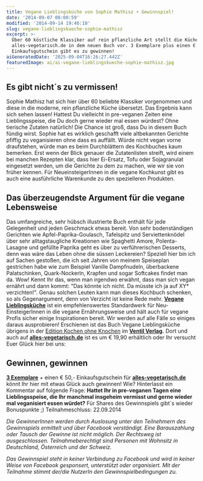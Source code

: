 ```yaml
---
title: Vegane Lieblingsküche von Sophie Mathisz + Gewinnspiel!
date: '2014-09-07 08:00:59'
modified: '2014-09-14 19:46:10'
slug: vegane-lieblingskueche-sophie-mathisz
excerpt: >-
  Über 60 köstliche Klassiker auf rein pflanzliche Art stellt die Küchenfee von
  alles-vegetarisch.de in dem neuen Buch vor. 3 Exemplare plus einen € 50,-
  Einkaufsgutschein gibt es zu gewinnen!
aiGeneratedDate: '2025-09-04T16:26:27.442Z'
featuredImage: ai/ai-vegane-lieblingskueche-sophie-mathisz.jpg
---
```


## Es gibt nicht´s zu vermissen!

Sophie Mathisz hat sich hier über 60 beliebte Klassiker vorgenommen und diese in die moderne, rein pflanzliche Küche übersetzt. Das Ergebnis kann sich sehen lassen! Hattest Du vielleicht in pre-veganen Zeiten eine Lieblingsspeise, die Du doch gerne wieder mal essen würdest? Ohne tierische Zutaten natürlich! Die Chance ist groß, dass Du in diesem Buch fündig wirst. Sophie hat es wirklich geschafft viele altbekannten Gerichte pfiffig zu veganisieren ohne dass es auffällt. Würde nicht vegan vorne draufstehen, würde man es beim Durchblättern des Kochbuches kaum bemerken. Erst wenn der Blick genauer die Zutatenlisten streift, wird einem bei manchen Rezepten klar, dass hier Ei-Ersatz, Tofu oder Sojagranulat eingesetzt werden, um die Gerichte zu dem zu machen, wie wir sie von früher kennen. Für NeueinsteigerInnen in die vegane Kochkunst gibt es auch eine ausführliche Warenkunde zu den spezielleren Produkten.

## Das überzeugendste Argument für die vegane Lebensweise

Das umfangreiche, sehr hübsch illustrierte Buch enthält für jede Gelegenheit und jeden Geschmack etwas bereit. Von sehr bodenständigen Gerichten wie Apfel-Paprika-Goulasch, Tafelspitz und Serviettenknödel über sehr alltagstaugliche Kreationen wie Spaghetti Amore, Polenta-Lasagne und gefüllte Paprika geht es über zu verführerischen Desserts, denn was wäre das Leben ohne die süssen Leckereien? Speziell hier bin ich auf Sachen gestoßen, die ich seit Jahren von meinem Speiseplan gestrichen habe wie zum Beispiel Vanille Dampfnudeln, überbackene Palatschinken, Quark-Nockerln, Krapfen und sogar Softcakes findet man da. Wow! [<!-- Image removed (no copyright): vegane-lieblingsküche-rezepte.jpg -->](https://www.veganblatt.com/i/vegane-lieblingsküche-rezepte.jpg) Kennt Ihr das, wenn man irgendwo erwähnt, dass man sich vegan ernährt und dann kommt: "Das könnte ich nicht. Da müsste ich ja auf XY\* verzichten!". Genau solchen Leuten kann man dieses Kochbuch schenken, so als Gegenargument, denn von Verzicht ist keine Rede mehr. [**Vegane Lieblingsküche**](http://www.alles-vegetarisch.de/cms,veganes-kochbuch) ist ein empfehlenswertes Standardwerk für Neu-EinsteigerInnen in die vegane Ernährungsweise und hält auch für vegane Profis sicher einige Inspirationen bereit. Wir werden auf alle Fälle so einiges daraus ausprobieren! Erschienen ist das Buch Vegane Lieblingsküche übrigens in der [Edition Kochen ohne Knochen](https://www.facebook.com/pages/Edition-Kochen-ohne-Knochen/1411483649118957) im **[Ventil Verlag](http://www.ventil-verlag.de/titel/1611/vegane-lieblingskueche).** Dort und auch auf [**alles-vegetarisch.de**](http://www.alles-vegetarisch.de/cms,veganes-kochbuch) ist es um € 19,90 erhältlich oder Ihr versucht Euer Glück hier bei uns:

## Gewinnen, gewinnen

[**3 Exemplare**](http://www.alles-vegetarisch.de/cms,veganes-kochbuch) + einen € 50,- Einkaufsgutschein für [**alles-vegetarisch.de**](http://www.alles-vegetarisch.de/shop,home) könnt Ihr hier mit etwas Glück auch gewinnen! Wie? Hinterlasst ein Kommentar auf folgende Frage: **Hattet Ihr in pre-veganen Tagen eine Lieblingsspeise, die Ihr manchmal insgeheim vermisst und gerne wieder mal veganisiert essen würdet?** Für Shares des Gewinnspiels gibt´s wieder Bonuspunkte ;) Teilnahmeschluss: 22.09.2014

_Die GewinnerInnen werden durch Auslosung unter den Teilnehmern des Gewinnspiels ermittelt und über Facebook verständigt. Eine Barauszahlung oder Tausch der Gewinne ist nicht möglich. Der Rechtsweg ist ausgeschlossen. Teilnahmeberechtigt sind Personen mit Wohnsitz in Deutschland, Österreich und der Schweiz._

_Das Gewinnspiel steht in keiner Verbindung zu Facebook und wird in keiner Weise von Facebook gesponsert, unterstützt oder organisiert._ _Mit der Teilnahme stimmt der/die NutzerIn den Gewinnspielbedingungen zu._
